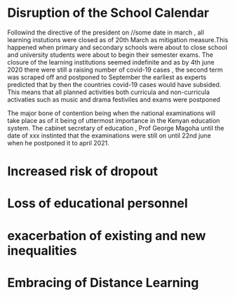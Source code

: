 # Disruption of the School Calendar

Followind the directive of the president on //some date in march ,
all learning instutions were closed as of 20th March as mitigation
measure.This happened when primary and secondary schools were about
to close school and university students were about to begin their
semester exams. The closure of the learning institutions seemed 
indefinite and as by 4th june 2020 there were still a raising number
of covid-19 cases , the second term was scraped off and postponed to
September the earliest as experts predicted that by then the countries
covid-19 cases would have subsided. This means that all planned activities
both curricula and non-curricula activaties such as music and drama festiviles
and exams were postponed

The major bone of contention being when the national examinations will take
place as of it being of uttermost importance in the Kenyan education system.
The cabinet secretary of education , Prof George Magoha until the date of xxx
instinted that the examinations were still on until 22nd june when he postponed
it to april 2021.

# Increased risk of dropout

# Loss of educational personnel

# exacerbation of existing and new inequalities

# Embracing of Distance Learning
